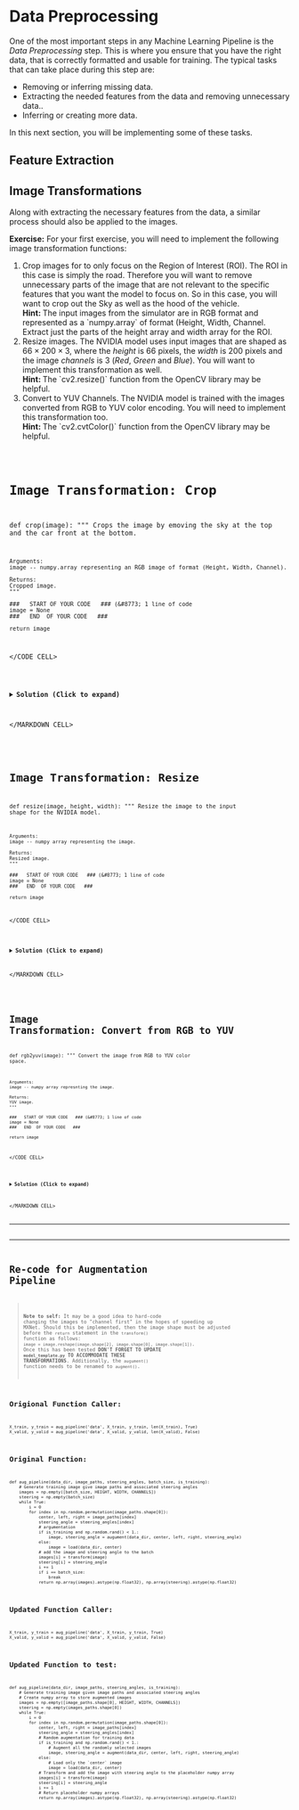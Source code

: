 # Data Preprocessing
One of the most important steps in any Machine Learning Pipeline is the *Data Preprocessing* step. This is where you ensure that you have the right data, that is correctly formatted and usable for training. The typical tasks that can take place during this step are:
- Removing or inferring missing data.
- Extracting the needed features from the data and removing unnecessary data..
- Inferring or creating more data.

In this next section, you will be implementing some of these tasks.

## Feature Extraction

## Image Transformations
Along with extracting the necessary features from the data, a similar process should also be applied to the images.

__Exercise:__ For your first exercise, you will need to implement the following image transformation functions:
1. Crop images for to only focus on the Region of Interest (ROI). The ROI in this case is simply the road. Therefore you will want to remove unnecessary parts of the image that are not relevant to the specific features that you want the model to focus on. So in this case, you will want to crop out the Sky as well as the hood of the vehicle.
    <div class="alert alert-success">
        <strong>Hint: </strong>The input images from the simulator are in RGB format and represented as a `numpy.array` of format (Height, Width, Channel. Extract just the parts of the height array and width array for the ROI.
    </div>
2. Resize images. The NVIDIA model uses input images that are shaped as $66 \times 200 \times 3$, where the *height* is $66$ pixels, the *width* is $200$ pixels and the image *channels* is $3$ (*Red*, *Green* and *Blue*). You will want to implement this transformation as well.
    <div class="alert alert-success">
        <strong>Hint: </strong>The `cv2.resize()` function from the OpenCV library may be helpful.
    </div>
3. Convert to YUV Channels. The NVIDIA model is trained with the images converted from RGB to YUV color encoding. You will need to implement this transformation too.
    <div class="alert alert-success">
        <strong>Hint: </strong>The `cv2.cvtColor()` function from the OpenCV library may be helpful.
    </div>

<CODE CELL>

# Image Transformation: Crop
def crop(image):
    """
    Crops the image by emoving the sky at the top and the car front at the bottom.

    Arguments:
    image -- numpy.array representing an RGB image of format (Height, Width, Channel).
   
    Returns:
    Cropped image.
    """

    ###   START OF YOUR CODE   ### (&#8773; 1 line of code
    image = None
    ###   END  OF YOUR CODE   ###

    return image

</CODE CELL>

<MARKDOWN CELL>

<details><summary><b>Solution (Click to expand)</b></summary><p>

```
# Image Transformation: Crop
def crop(image):
    """
    Crops the image by emoving the sky at the top and the car front at the bottom.

    Arguments:
    image -- numpy.array representing an RGB image of format (Height, Width, Channel).
   
    Returns:
    Cropped image.
    """
    image = image[60:-25, :, :]

    return image
```

</p>
</details>

</MARKDOWN CELL>

<CODE CELL>

# Image Transformation: Resize
def resize(image, height, width):
    """
    Resize the image to the input shape for the NVIDIA model.

    Arguments:
    image -- numpy array representing the image.

    Returns:
    Resized image.
    """

    ###   START OF YOUR CODE   ### (&#8773; 1 line of code
    image = None
    ###   END  OF YOUR CODE   ###

    return image

</CODE CELL>

<MARKDOWN CELL>

<details><summary><b>Solution (Click to expand)</b></summary><p>

```
# Image Transformation: Resize
def resize(image, height, width):
    """
    Resize the image to the input shape for the NVIDIA model.

    Arguments:
    image -- numpy array representing image.
    height -- desired image height.
    width -- desired image width.

    Returns:
    Resized image.
    """
    image = cv2.resize(image, (IMAGE_WIDTH, IMAGE_HEIGHT), cv2.INTER_AREA)

    return image
```

</p>
</details>

</MARKDOWN CELL>

<CODE CELL>

# Image Transformation: Convert from RGB to YUV
def rgb2yuv(image):
    """
    Convert the image from RGB to YUV color space.

    Arguments:
    image -- numpy array represnting the image.

    Returns:
    YUV image.
    """

    ###   START OF YOUR CODE   ### (&#8773; 1 line of code
    image = None
    ###   END  OF YOUR CODE   ###

    return image

</CODE CELL>

<MARKDOWN CELL>

<details><summary><b>Solution (Click to expand)</b></summary><p>

```
# Image Transformation: Convert from RGB to YUV
def rgb2yuv(image):
    """
    Convert the image from RGB to YUV color space.

    Arguments:
    image -- numpy array represnting the image.

    Returns:
    YUV image.
    """
    image = cv2.cvtColor(image, cv2.COLOR_RGB2YUV)

    return image
```

</p>
</details>

</MARKDOWN CELL>

---

---

# Re-code for Augmentation Pipeline

>__Note to self:__ It may be a good idea to hard-code changing the images to "channel first" in the hopes of speeding up MXNet. Should this be implemented, then the image shape must be adjusted before the `return` statement in the `transform()` function as follows:
`image = image.reshape(image.shape[2], image.shape[0], image.shape[1])`. Once this has been tested __DON'T FORGET TO UPDATE `model_template.py` TO ACCOMMODATE THESE TRANSFORMATIONS__. Additionally, the `augument()` function needs to be renamed to `augment()`.

## Origional Function Caller:

```
X_train, y_train = aug_pipeline('data', X_train, y_train, len(X_train), True)
X_valid, y_valid = aug_pipeline('data', X_valid, y_valid, len(X_valid), False)
```

## Original Function:

```
def aug_pipeline(data_dir, image_paths, steering_angles, batch_size, is_training):
    # Generate training image give image paths and associated steering angles
    images = np.empty([batch_size, HEIGHT, WIDTH, CHANNELS])
    steering = np.empty(batch_size)
    while True:
        i = 0
        for index in np.random.permutation(image_paths.shape[0]):
            center, left, right = image_paths[index]
            steering_angle = steering_angles[index]
            # argumentation
            if is_training and np.random.rand() < 1.:
                image, steering_angle = augument(data_dir, center, left, right, steering_angle)
            else:
                image = load(data_dir, center)
            # add the image and steering angle to the batch
            images[i] = transform(image)
            steering[i] = steering_angle
            i += 1
            if i == batch_size:
                break
            return np.array(images).astype(np.float32), np.array(steering).astype(np.float32)
```

## Updated Function Caller:
```
X_train, y_train = aug_pipeline('data', X_train, y_train, True)
X_valid, y_valid = aug_pipeline('data', X_valid, y_valid, False)
```

## Updated Function to test:

```
def aug_pipeline(data_dir, image_paths, steering_angles, is_training):
    # Generate training image given image paths and associated steering angles
    # Create numpy array to store augmented images
    images = np.empty([image_paths.shape[0], HEIGHT, WIDTH, CHANNELS])
    steering = np.empty(images_paths.shape[0])
    while True:
        i = 0
        for index in np.random.permutation(image_paths.shape[0]):
            center, left, right = image_paths[index]
            steering_angle = steering_angles[index]
            # Random augmentation for training data
            if is_training and np.random.rand() < 1.:
                # Augment all the randomly selected images
                image, steering_angle = augment(data_dir, center, left, right, steering_angle)
            else:
                # Load only the `center` image
                image = load(data_dir, center)
            # Transform and add the image with steering angle to the placeholder numpy array
            images[i] = transform(image)
            steering[i] = steering_angle
            i += 1
            # Return placeholder numpy arrays
            return np.array(images).astype(np.float32), np.array(steering).astype(np.float32)
```